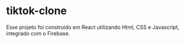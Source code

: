 # tiktok-clone
Esse projeto foi construído em React utilizando Html, CSS e Javascript, integrado com o Firebase.
